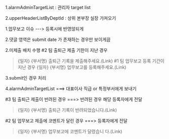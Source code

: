 1.alarmAdminTargetList : 관리자 target list

2.upperHeaderListByDeptId : 상위 본부장 실장 가져오기





1.업무보고 이슈 ---> 등록시에 반영않되게

2.댓글 영역은 submit date 가 존재하는 경우만 보이게끔

2.미제출 배치 수행
#2 팀 출퇴근 제출 기한이 지난 경우
> {일자} {부서명} 출퇴근 기록을 제출해주세요.(Link)
#1 팀 업무보고 등록 기간이 지난 경우
> {일자} {부서명} 업무보고를 등록해주세요.(Link)



3.submit인 경우 처리

4.alarmAdminTargetList ===> 대표이사 직급 or 특정부서에게 보내기




#3 팀 출퇴근 제출이 반려된 경우 ===> 반려된 경우 해당 등록자에게 전달
> {일자} {부서명} 출퇴근 기록이 반려되었습니다.(Link)

#2 팀 업무보고 제출에 코멘트가 달린 경우 ===> 등록자에게 전달
> {일자} {부서명} 업무보고에 코멘트가 달렸습니
다.(Link)

